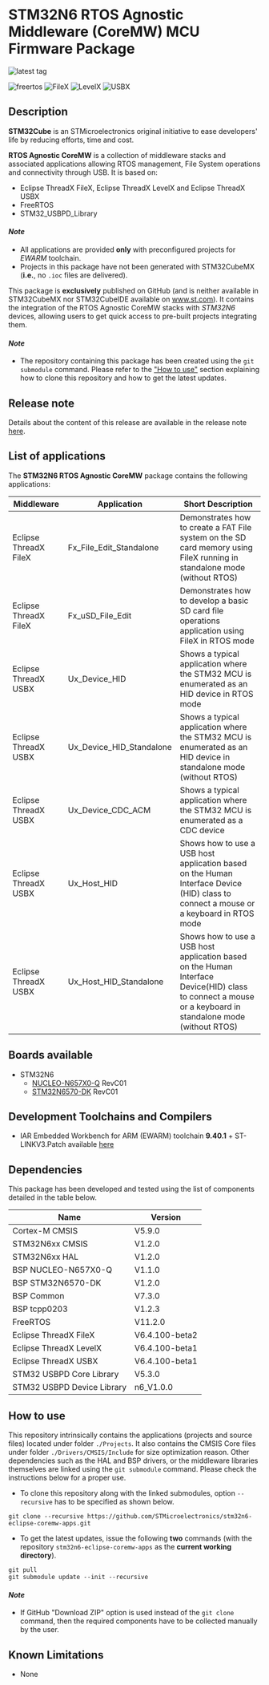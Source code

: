 # STM32N6 RTOS Agnostic Middleware (CoreMW) MCU Firmware Package

![latest tag](https://img.shields.io/github/v/tag/STMicroelectronics/stm32n6-eclipse-coremw-apps.svg?color=brightgreen)

![freertos](https://img.shields.io/badge/freertos-v11.2.0-blue.svg) ![FileX](https://img.shields.io/badge/filex-6.4.100--beta2-blue.svg) ![LevelX](https://img.shields.io/badge/levelx-6.4.100--beta1-blue.svg) ![USBX](https://img.shields.io/badge/usbx-6.4.100--beta1-blue.svg)

## Description

**STM32Cube** is an STMicroelectronics original initiative to ease developers' life by reducing efforts, time and cost.

**RTOS Agnostic CoreMW** is a collection of middleware stacks and associated applications allowing RTOS management, File System operations and connectivity through USB. It is based on:
* Eclipse ThreadX FileX, Eclipse ThreadX LevelX and Eclipse ThreadX USBX
* FreeRTOS
* STM32_USBPD_Library

#### *Note*

 * All applications are provided **only** with preconfigured projects for *EWARM* toolchain.
 * Projects in this package have not been generated with STM32CubeMX (**i.e.**, no `.ioc` files are delivered).

This package is **exclusively** published on GitHub (and is neither available in STM32CubeMX nor STM32CubeIDE available on www.st.com).
It contains the integration of the RTOS Agnostic CoreMW stacks with *STM32N6* devices, allowing users to get quick access to pre-built projects integrating them.

#### *Note*

 * The repository containing this package has been created using the `git submodule` command. Please refer to the ["How to use"](README.md#how-to-use) section explaining how to clone this repository and how to get the latest updates.

## Release note

Details about the content of this release are available in the release note [here](https://htmlpreview.github.io/?https://github.com/STMicroelectronics/stm32n6-eclipse-coremw-apps/blob/main/Release_Notes.html).

## List of applications

The **STM32N6 RTOS Agnostic CoreMW** package contains the following applications:

Middleware            | Application                            | Short Description
----------------------|----------------------------------------|------------------------------------------------------------------------
Eclipse ThreadX FileX | Fx_File_Edit_Standalone​                | Demonstrates how to create a FAT File system on the SD card memory using FileX running in standalone mode (without RTOS)
Eclipse ThreadX FileX | Fx_uSD_File_Edit​                       | Demonstrates how to develop a basic SD card file operations application using FileX in RTOS mode
Eclipse ThreadX USBX  | Ux_Device_HID​                          | Shows a typical application where the STM32 MCU is enumerated as an HID device in RTOS mode
Eclipse ThreadX USBX  | Ux_Device_HID_Standalone​​               | Shows a typical application where the STM32 MCU is enumerated as an HID device in standalone mode (without RTOS)
Eclipse ThreadX USBX  | Ux_Device_CDC_ACM                      | Shows a typical application where the STM32 MCU is enumerated as a CDC device
Eclipse ThreadX USBX  | Ux_Host_HID                            | Shows how to use a USB host application based on the Human Interface Device (HID) class to connect a mouse or a keyboard in RTOS mode
Eclipse ThreadX USBX  | Ux_Host_HID_Standalone                 | Shows how to use a USB host application based on the Human Interface Device(HID) class to connect a mouse or a keyboard in standalone mode (without RTOS)


## Boards available

 * STM32N6
   * [NUCLEO-N657X0-Q](https://www.st.com/en/evaluation-tools/nucleo-n657x0-q.html) RevC01
   * [STM32N6570-DK](https://www.st.com/en/evaluation-tools/stm32n6570-dk.html) RevC01

## Development Toolchains and Compilers

 * IAR Embedded Workbench for ARM (EWARM) toolchain **9.40.1** + ST-LINKV3.Patch available [here](https://github.com/STMicroelectronics/STM32CubeN6/tree/main/Utilities/PC_Software/IDEs_Patches/EWARM)


## Dependencies

This package has been developed and tested using the list of components detailed in the table below.

Name                       |   Version
---------------------------|---------------
Cortex-M CMSIS             |   V5.9.0
STM32N6xx CMSIS            |   V1.2.0
STM32N6xx HAL              |   V1.2.0
BSP NUCLEO-N657X0-Q        |   V1.1.0
BSP STM32N6570-DK          |   V1.2.0
BSP Common                 |   V7.3.0
BSP tcpp0203               |   V1.2.3
FreeRTOS                   |   V11.2.0
Eclipse ThreadX FileX      |   V6.4.100-beta2
Eclipse ThreadX LevelX     |   V6.4.100-beta1
Eclipse ThreadX USBX       |   V6.4.100-beta1
STM32 USBPD Core Library   |   V5.3.0
STM32 USBPD Device Library |   n6_V1.0.0

## How to use

This repository intrinsically contains the applications (projects and source files) located under folder `./Projects`.
It also contains the CMSIS Core files under folder `./Drivers/CMSIS/Include` for size optimization reason.
Other dependencies such as the HAL and BSP drivers, or the middleware libraries themselves are linked using the `git submodule` command.
Please check the instructions below for a proper use.

* To clone this repository along with the linked submodules, option `--recursive` has to be specified as shown below.

```
git clone --recursive https://github.com/STMicroelectronics/stm32n6-eclipse-coremw-apps.git
```

* To get the latest updates, issue the following **two** commands (with the repository `stm32n6-eclipse-coremw-apps` as the **current working directory**).

```
git pull
git submodule update --init --recursive
```

#### *Note*

 * If GitHub "Download ZIP" option is used instead of the `git clone` command, then the required components have to be collected manually by the user.

## Known Limitations

 * None
